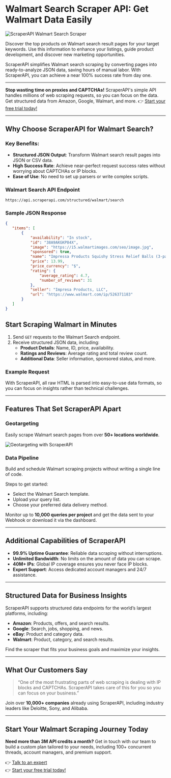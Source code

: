
# Walmart Search Scraper API: Get Walmart Data Easily

![ScraperAPI Walmart Search Scraper](https://www.scraperapi.com/wp-content/uploads/walmart-search-scraper.png)

Discover the top products on Walmart search result pages for your target keywords. Use this information to enhance your listings, guide product development, and discover new marketing opportunities.

ScraperAPI simplifies Walmart search scraping by converting pages into ready-to-analyze JSON data, saving hours of manual labor. With ScraperAPI, you can achieve a near 100% success rate from day one.

---

**Stop wasting time on proxies and CAPTCHAs!** ScraperAPI's simple API handles millions of web scraping requests, so you can focus on the data. Get structured data from Amazon, Google, Walmart, and more. 👉 [Start your free trial today!](https://bit.ly/Scraperapi)

---

## Why Choose ScraperAPI for Walmart Search?

### Key Benefits:

- **Structured JSON Output**: Transform Walmart search result pages into JSON or CSV data.
- **High Success Rate**: Achieve near-perfect request success rates without worrying about CAPTCHAs or IP blocks.
- **Ease of Use**: No need to set up parsers or write complex scripts.

### Walmart Search API Endpoint

```plaintext
https://api.scraperapi.com/structured/walmart/search
```

### Sample JSON Response

```json
{
   "items": [
       {
           "availability": "In stock",
           "id": "38A9AKGKP84X",
           "image": "https://i5.walmartimages.com/seo/image.jpg",
           "sponsored": true,
           "name": "Impressa Products Squishy Stress Relief Balls (3-pack)",
           "price": 13.99,
           "price_currency": "$",
           "rating": {
               "average_rating": 4.7,
               "number_of_reviews": 31
           },
           "seller": "Impresa Products, LLC",
           "url": "https://www.walmart.com/ip/526371183"
       }
   ]
}
```

## Start Scraping Walmart in Minutes

1. Send `GET` requests to the Walmart Search endpoint.
2. Receive structured JSON data, including:
   - **Product Details**: Name, ID, price, availability.
   - **Ratings and Reviews**: Average rating and total review count.
   - **Additional Data**: Seller information, sponsored status, and more.

### Example Request

With ScraperAPI, all raw HTML is parsed into easy-to-use data formats, so you can focus on insights rather than technical challenges.

---

## Features That Set ScraperAPI Apart

### Geotargeting
Easily scrape Walmart search pages from over **50+ locations worldwide**.

![Geotargeting with ScraperAPI](https://www.scraperapi.com/wp-content/uploads/geotargeting-scraperapi-706x720.png)

### Data Pipeline
Build and schedule Walmart scraping projects without writing a single line of code.

Steps to get started:
- Select the Walmart Search template.
- Upload your query list.
- Choose your preferred data delivery method.

Monitor up to **10,000 queries per project** and get the data sent to your Webhook or download it via the dashboard.

---

## Additional Capabilities of ScraperAPI

- **99.9% Uptime Guarantee**: Reliable data scraping without interruptions.
- **Unlimited Bandwidth**: No limits on the amount of data you can scrape.
- **40M+ IPs**: Global IP coverage ensures you never face IP blocks.
- **Expert Support**: Access dedicated account managers and 24/7 assistance.

---

## Structured Data for Business Insights

ScraperAPI supports structured data endpoints for the world’s largest platforms, including:

- **Amazon**: Products, offers, and search results.
- **Google**: Search, jobs, shopping, and news.
- **eBay**: Product and category data.
- **Walmart**: Product, category, and search results.

Find the scraper that fits your business goals and maximize your insights.

---

## What Our Customers Say

> “One of the most frustrating parts of web scraping is dealing with IP blocks and CAPTCHAs. ScraperAPI takes care of this for you so you can focus on your business.”

Join over **10,000+ companies** already using ScraperAPI, including industry leaders like Deloitte, Sony, and Alibaba.

---

## Start Your Walmart Scraping Journey Today

**Need more than 3M API credits a month?** Get in touch with our team to build a custom plan tailored to your needs, including 100+ concurrent threads, account managers, and premium support.

👉 [Talk to an expert](https://www.scraperapi.com/contact-sales)  
👉 [Start your free trial today!](https://bit.ly/Scraperapi)
